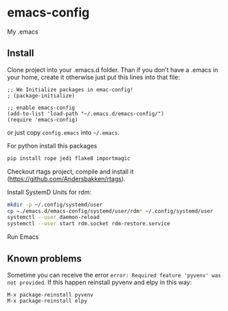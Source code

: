 # emacs-config
My .emacs

## Install

Clone project into your .emacs.d folder. Than if you don't have a .emacs in your home, create it otherwise just put this lines
into that file:

```
;; We Initialize packages in emac-config!
; (package-initialize)

;; enable emacs-config
(add-to-list 'load-path "~/.emacs.d/emacs-config/")
(require 'emacs-config)
```

or just copy `config.emacs` into `~/.emacs`.

For python install this packages 

``` bash
pip install rope jedi flake8 importmagic
```

Checkout rtags project, compile and install it (https://github.com/Andersbakken/rtags).

Install SystemD Units for rdm:

``` bash
mkdir -p ~/.config/systemd/user
cp ~./emacs.d/emacs-config/systemd/user/rdm* ~/.config/systemd/user
systemctl --user daemon-reload
systemctl --user start rdm.socket rdm-restore.service
```

Run Emacs

## Known problems

Sometime you can receive the error `error: Required feature 'pyvenv' was not provided`. If this happen reinstall pyvenv and elpy in this way:

```
M-x package-reinstall pyvenv
M-x package-reinstall elpy
```
